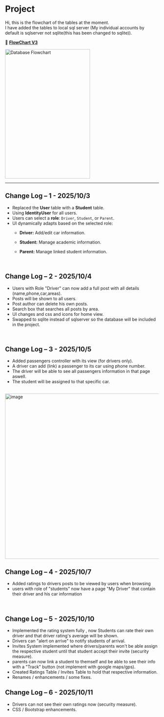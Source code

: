 # Project

Hi, this is the flowchart of the tables at the moment. <br> I have added the tables to local sql server (My individual accounts by default is sqlserver not sqlite(this has been changed to sqlite)). <br>

📄 **[FlowChart V3](https://drive.google.com/file/d/1hsIjJOVzErfqHllzKjKEcuNCurKqNMnz/view?usp=drive_link)**

<img width="278" height="424" alt="Database Flowchart" src="https://github.com/user-attachments/assets/52dee91f-0c99-4263-8b0f-2c0f68162144" />

---

## Change Log – 1 - 2025/10/3

- Replaced the **User** table with a **Student** table.  
- Using **IdentityUser** for all users.  
- Users can select a **role**: `Driver`, `Student`, or `Parent`.  
- UI dynamically adapts based on the selected role:  
  - **Driver:** Add/edit car information.  
  - **Student:** Manage academic information.  
  - **Parent:** Manage linked student information.
 
    <br>
    
## Change Log – 2 - 2025/10/4
- Users with Role "Driver" can now add a full post with all details (name,phone,car,areas).
- Posts will be shown to all users.
- Post author can delete his own posts.
- Search box that searches all posts by area.
- UI changes and css and icons for home view.
- Swapped to sqlite instead of sqlserver so the database will be included in the project.
<br>

## Change Log – 3 - 2025/10/5
- Added passengers controller with its view (for drivers only).
- A driver can add (link) a passenger to its car using phone number.
- The driver will be able to see all passengers information in that page aswell.
- The student will be assigned to that specific car.

<br>
<img width="574" height="542" alt="image" src="https://github.com/user-attachments/assets/59053608-b8e8-4b93-8bf1-c06e33e03601" />

## Change Log – 4 - 2025/10/7
- Added ratings to drivers posts to be viewed by users when browsing
- users with role of "students" now have a page "My Driver" that contain their driver and his car information
<br>

## Change Log – 5 - 2025/10/10
- Implemented the rating system fully , now Students can rate their own driver and that driver rating's average will be shown.
- Drivers can "alert on arrive" to notify students of arrival.
- Invites System implemented where drivers/parents won't be able assign
the respective student until that student accept their invite (security measure).
- parents can now link a student to themself and be able to see their info with a "Track" button (not implement with google maps/gps).
- Created Ratings Table / Invites Table to hold that respective information.
- Renames / enhancements / some fixes.

## Change Log – 6 - 2025/10/11
- Drivers can not see their own ratings now (security measure).
- CSS / Bootstrap enhancements.
